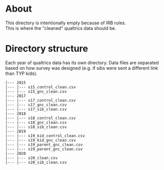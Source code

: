 # About
This directory is intentionally empty because of IRB rules.  
This is where the "cleaned" qualtrics data should be.  

# Directory structure 
Each year of qualtrics data has its own directory. Data files are separated based on how survey was designed (e.g. if sibs were sent a different link than TYP kids).  
```
|--- 2015  
|--- |--- s15_control_clean.csv
|--- |--- s15_gnc_clean.csv
|--- 2017  
|--- |--- s17_control_clean.csv
|--- |--- s17_gnc_clean.csv
|--- |--- s17_sib_clean.csv
|--- 2018  
|--- |--- s18_control_clean.csv
|--- |--- s18_gnc_clean.csv
|--- |--- s18_sib_clean.csv
|--- 2019  
|--- |--- s19_kid_control_clean.csv
|--- |--- s19_kid_gnc_clean.csv
|--- |--- s19_parent_gnc_clean.csv
|--- |--- s19_parent_gnc_clean.csv
|--- 2020  
|--- |--- s20_clean.csv
|--- |--- s20_sib_clean.csv
